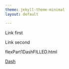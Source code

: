 ```yaml
---
theme: jekyll-theme-minimal
layout: default

---
```



Link first

Link second


flexPart1DashFILLED.html


<a href="https://niklewa.github.io/flexPart1DashFILLED.html"> Dash</a>


